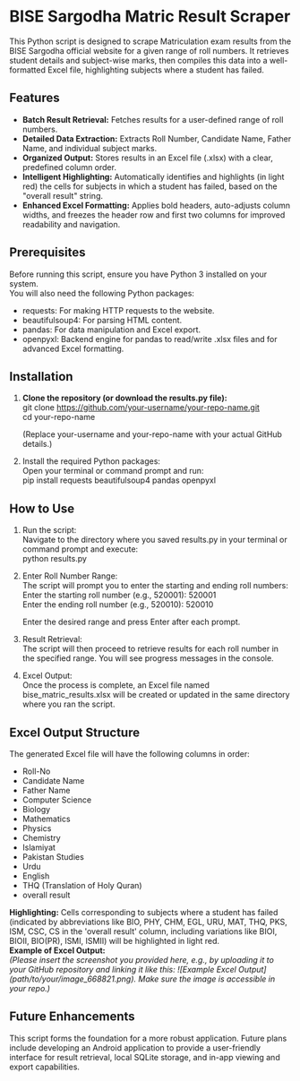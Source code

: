 # **BISE Sargodha Matric Result Scraper**

This Python script is designed to scrape Matriculation exam results from the BISE Sargodha official website for a given range of roll numbers. It retrieves student details and subject-wise marks, then compiles this data into a well-formatted Excel file, highlighting subjects where a student has failed.

## **Features**

* **Batch Result Retrieval:** Fetches results for a user-defined range of roll numbers.  
* **Detailed Data Extraction:** Extracts Roll Number, Candidate Name, Father Name, and individual subject marks.  
* **Organized Output:** Stores results in an Excel file (.xlsx) with a clear, predefined column order.  
* **Intelligent Highlighting:** Automatically identifies and highlights (in light red) the cells for subjects in which a student has failed, based on the "overall result" string.  
* **Enhanced Excel Formatting:** Applies bold headers, auto-adjusts column widths, and freezes the header row and first two columns for improved readability and navigation.

## **Prerequisites**

Before running this script, ensure you have Python 3 installed on your system.  
You will also need the following Python packages:

* requests: For making HTTP requests to the website.  
* beautifulsoup4: For parsing HTML content.  
* pandas: For data manipulation and Excel export.  
* openpyxl: Backend engine for pandas to read/write .xlsx files and for advanced Excel formatting.

## **Installation**

1. **Clone the repository (or download the results.py file):**  
   git clone https://github.com/your-username/your-repo-name.git  
   cd your-repo-name

   (Replace your-username and your-repo-name with your actual GitHub details.)  
2. Install the required Python packages:  
   Open your terminal or command prompt and run:  
   pip install requests beautifulsoup4 pandas openpyxl

## **How to Use**

1. Run the script:  
   Navigate to the directory where you saved results.py in your terminal or command prompt and execute:  
   python results.py

2. Enter Roll Number Range:  
   The script will prompt you to enter the starting and ending roll numbers:  
   Enter the starting roll number (e.g., 520001): 520001  
   Enter the ending roll number (e.g., 520010): 520010

   Enter the desired range and press Enter after each prompt.  
3. Result Retrieval:  
   The script will then proceed to retrieve results for each roll number in the specified range. You will see progress messages in the console.  
4. Excel Output:  
   Once the process is complete, an Excel file named bise\_matric\_results.xlsx will be created or updated in the same directory where you ran the script.

## **Excel Output Structure**

The generated Excel file will have the following columns in order:

* Roll-No  
* Candidate Name  
* Father Name  
* Computer Science  
* Biology  
* Mathematics  
* Physics  
* Chemistry  
* Islamiyat  
* Pakistan Studies  
* Urdu  
* English  
* THQ (Translation of Holy Quran)  
* overall result

**Highlighting:** Cells corresponding to subjects where a student has failed (indicated by abbreviations like BIO, PHY, CHM, EGL, URU, MAT, THQ, PKS, ISM, CSC, CS in the 'overall result' column, including variations like BIOI, BIOII, BIO(PR), ISMI, ISMII) will be highlighted in light red.  
**Example of Excel Output:**  
*(Please insert the screenshot you provided here, e.g., by uploading it to your GitHub repository and linking it like this: \!\[Example Excel Output\](path/to/your/image\_668821.png). Make sure the image is accessible in your repo.)*

## **Future Enhancements**

This script forms the foundation for a more robust application. Future plans include developing an Android application to provide a user-friendly interface for result retrieval, local SQLite storage, and in-app viewing and export capabilities.